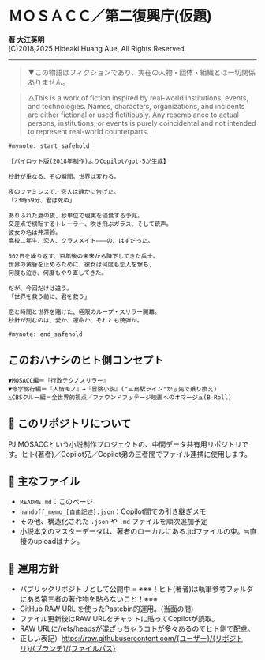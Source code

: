 # ＭＯＳＡＣＣ／第二復興庁(仮題)

**著 大江英明**  
(C)2018,2025 Hideaki Huang Aue, All Rights Reserved.

---

> ▼この物語はフィクションであり、実在の人物・団体・組織とは一切関係ありません。

> △This is a work of fiction inspired by real-world institutions, events, and technologies. Names, characters, organizations, and incidents are either fictional or used fictitiously. Any resemblance to actual persons, institutions, or events is purely coincidental and not intended to represent real-world counterparts.

```
#mynote: start_safehold

【パイロット版(2018年制作)よりCopilot/gpt-5が生成】

秒針が重なる、その瞬間。世界は変わる。

夜のファミレスで、恋人は静かに告げた。
「23時59分、君は死ぬ」

ありふれた夏の夜、秒単位で現実を侵食する予兆。
交差点で横転するトレーラー、吹き飛ぶガラス、そして銃声。
彼女の名は井澤鈴。
高校二年生、恋人、クラスメイト—――の、はずだった。

502日を繰り返す、百年後の未来から降下してきた兵士。
世界の黄昏を止めるために、彼女は何度も恋人を撃ち、
何度も泣き、何度もやり直してきた。

だが、今回だけは違う。
「世界を救う前に、君を救う」

恋と時間と世界を賭けた、極限のループ・スリラー開幕。
秒針が刻むのは、愛か、運命か、それとも銃弾か。

#mynote: end_safehold
```

## このおハナシのヒト側コンセプト
```
▼MOSACC編＝『行政テクノスリラー』
▼修学旅行編＝『人情モノ』→『冒険小説』("三島駅ライン"から先で乗り換え)
△CBSクルー編＝全世界的視点／ファウンドフッテージ映画へのオマージュ(B-Roll)
```


## 📁 このリポジトリについて

PJ:MOSACCという小説制作プロジェクトの、中間データ共有用リポジトリです。ヒト(著者)／Copilot兄／Copilot弟の三者間でファイル連携に使用します。

## 🔗 主なファイル

- `README.md`：このページ
- `handoff_memo_[自由記述].json`：Copilot間での引き継ぎメモ
- その他、構造化された `.json` や `.md` ファイルを順次追加予定
- 小説本文のマスターデータは、著者のローカルにある.jtdファイルの束。≒直接のuploadはナシ。


## 🧪 運用方針

- パブリックリポジトリとして公開中 = ※※※！ヒト(著者)は執筆参考フォルダにある第三者の著作物を貼らないこと！※※※
- GitHub RAW URL を使ったPastebin的運用。(当面の間)
- ファイル更新後はRAW URLをチャットに貼ってCopilotが読取。
- RAW URLに/refs/headsが混ざっちゃうコトが多々あるのでヒト側で配慮。
- 正しい表記）https://raw.githubusercontent.com/{ユーザー}/{リポジトリ}/{ブランチ}/{ファイルパス}
